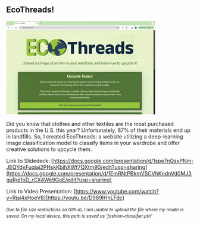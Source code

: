 <h2>EcoThreads!</h2>

![](https://github.com/clarina-manuel/Eco-Threads/blob/main/EcoThreadsDemo.gif)


Did you know that clothes and other textiles are the most purchased products in the U.S. this year? Unfortunately, 87% of their materials end up in landfills. So, I created EcoThreads: a website utilizing a deep-learning image classification model to classify items in your wardrobe and offer creative solutions to upcycle them.

Link to Slidedeck: [https://docs.google.com/presentation/d/1spe7nQsxPNm-JEQYdvFuqjai2PHskKbjhXWf7QXtm90/edit?usp=sharing](https://docs.google.com/presentation/d/1EmRNtPBkmVSCVhKndnVd0MJ3guRgj1oD_rCX4We9GoE/edit?usp=sharing)

Link to Video Presentation: [https://www.youtube.com/watch?v=Rjsi4xHoeV8](https://youtu.be/D989IHhLFdc)

<small>*Due to file size restrictions on Github, I am unable to upload the file where my model is saved. On my local device, this path is saved as 'fashion-classifier.pth'*</small>
